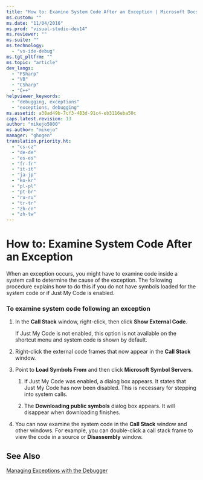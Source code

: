 ```yaml
---
title: "How to: Examine System Code After an Exception | Microsoft Docs"
ms.custom: ""
ms.date: "11/04/2016"
ms.prod: "visual-studio-dev14"
ms.reviewer: ""
ms.suite: ""
ms.technology: 
  - "vs-ide-debug"
ms.tgt_pltfrm: ""
ms.topic: "article"
dev_langs: 
  - "FSharp"
  - "VB"
  - "CSharp"
  - "C++"
helpviewer_keywords: 
  - "debugging, exceptions"
  - "exceptions, debugging"
ms.assetid: a38ad49b-7cf3-483d-91c4-eb3116eba50c
caps.latest.revision: 13
author: "mikejo5000"
ms.author: "mikejo"
manager: "ghogen"
translation.priority.ht: 
  - "cs-cz"
  - "de-de"
  - "es-es"
  - "fr-fr"
  - "it-it"
  - "ja-jp"
  - "ko-kr"
  - "pl-pl"
  - "pt-br"
  - "ru-ru"
  - "tr-tr"
  - "zh-cn"
  - "zh-tw"
---
```

# How to: Examine System Code After an Exception
When an exception occurs, you might have to examine code inside a system call to determine the cause of the exception. The following procedure explains how to do this if you do not have symbols loaded for the system code or if Just My Code is enabled.  
  
### To examine system code following an exception  
  
1.  In the **Call Stack** window, right-click, then click **Show External Code**.  
  
     If Just My Code is not enabled, this option is not available on the shortcut menu and system code is shown by default.  
  
2.  Right-click the external code frames that now appear in the **Call Stack** window.  
  
3.  Point to **Load Symbols From** and then click **Microsoft Symbol Servers**.  
  
    1.  If Just My Code was enabled, a dialog box appears. It states that Just My Code has now been disabled. This is necessary for stepping into system calls.  
  
    2.  The **Downloading public symbols** dialog box appears. It will disappear when downloading finishes.  
  
4.  You can now examine the system code in the **Call Stack** window and other windows. For example, you can double-click a call stack frame to view the code in a source or **Disassembly** window.  
  
## See Also  
 [Managing Exceptions with the Debugger](../debugger/managing-exceptions-with-the-debugger.md)
